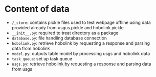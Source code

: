 # Content of data

- `/_store`: contains pickle files used to test webpage offline using data provided already from usgus.pickle and hobolink.pickle
- `__init__.py`: required to treat directory as a package
- `database.py`: file handling database connection
- `hobolink.py`: retrieve hobolink by requesting a response and parsing data from hobolink
- `model.py`: outputs table model by processing usgs and hobolink data
- `task_queue`: set up task queue
- `usgs.py`: retrieve hobolink by requesting a response and parsing data from usgs
